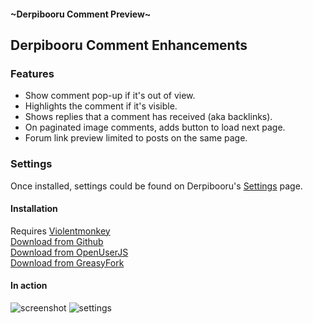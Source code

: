#### ~Derpibooru Comment Preview~
## Derpibooru Comment Enhancements

### Features

 - Show comment pop-up if it's out of view.
 - Highlights the comment if it's visible.
 - Shows replies that a comment has received (aka backlinks).
 - On paginated image comments, adds button to load next page.
 - Forum link preview limited to posts on the same page.

### Settings
Once installed, settings could be found on Derpibooru's [Settings](https://derpibooru.org/settings?active_tab=userscript) page.

#### Installation
Requires [Violentmonkey](https://violentmonkey.github.io/)  
[Download from Github](https://github.com/marktaiwan/Derpibooru-Link-Preview/raw/master/derpibooru%20quote%20preview.user.js)  
[Download from OpenUserJS](//openuserjs.org/scripts/mark.taiwangmail.com/Derpibooru_Comment_Enhancements)  
[Download from GreasyFork](//greasyfork.org/en/scripts/23354-derpibooru-comment-enhancements)  

#### In action
![screenshot](https://raw.githubusercontent.com/marktaiwan/Derpibooru-Quote-Preview/master/screenshots/demo.gif)
![settings](https://raw.githubusercontent.com/marktaiwan/Derpibooru-Quote-Preview/master/screenshots/user-settings.png)